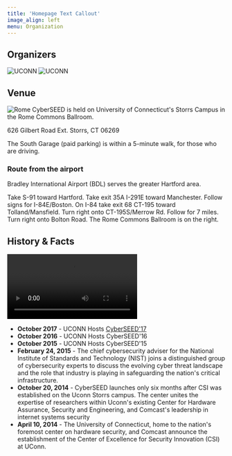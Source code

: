 ```yaml
---
title: 'Homepage Text Callout'
image_align: left
menu: Organization
---
```


## Organizers

![UCONN](/images/uconn-logo.png?classes=resize=400)
![UCONN](/images/syf-logo2.png?classes=resize=400)

## Venue

![Rome](/images/rome.jpg?classes=float-right)
CyberSEED is held on University of Connecticut's Storrs Campus in the
Rome Commons Ballroom. 

626 Gilbert Road Ext. Storrs, CT 06269

The South Garage (paid parking) is within a 5-minute walk, for those
who are driving.

### Route from the airport

Bradley International Airport (BDL) serves the greater Hartford area.

Take S-91 toward Hartford. Take exit 35A I-291E toward
Manchester. Follow signs for I-84E/Boston. On I-84 take exit 68 CT-195
toward Tolland/Mansfield. Turn right onto CT-195S/Merrow Rd. Follow
for 7 miles. Turn right onto Bolton Road. The Rome Commons Ballroom is
on the right.

## History & Facts

![Video](/images/What-is-cyberseed2.mov?loop=1&controls=1&autoplay=0)

- **October 2017** - UCONN Hosts [CyberSEED'17](https://csi.uconn.edu/cybersecurity-week/)
- **October 2016** - UCONN Hosts CyberSEED'16
- **October 2015** - UCONN Hosts CyberSEED'15
- **February 24, 2015** - The chief cybersecurity adviser for the National
Institute of Standards and Technology (NIST) joins a distinguished
group of cybersecurity experts to discuss the evolving cyber threat
landscape and the role that industry is playing in safeguarding the
nation's critical infrastructure.
- **October 20, 2014** - CyberSEED launches only six months after CSI was
  established on the Uconn Storrs campus. The center unites the
  expertise of researchers within Uconn's existing Center for Hardware
  Assurance, Security and Engineering, and Comcast's leadership in
  internet systems security 
- **April 10, 2014** - The University of Connecticut, home to the nation's 
foremost center on hardware security, and Comcast announce the
establishment of the Center of Excellence for Security Innovation
(CSI) at UConn.



